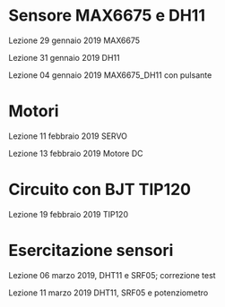 # Sensore MAX6675 e DH11

Lezione 29 gennaio 2019 MAX6675

Lezione 31 gennaio 2019 DH11

Lezione 04 gennaio 2019 MAX6675_DH11 con pulsante

# Motori

Lezione 11 febbraio 2019 SERVO

Lezione 13 febbraio 2019 Motore DC

# Circuito con BJT TIP120

Lezione 19 febbraio 2019 TIP120

# Esercitazione sensori 
Lezione 06 marzo 2019, DHT11 e SRF05; correzione test

Lezione 11 marzo 2019 DHT11, SRF05 e potenziometro

